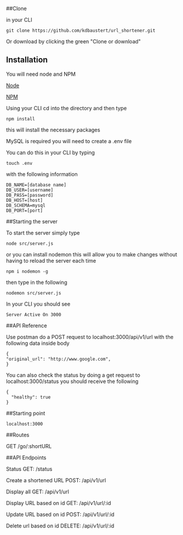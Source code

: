 ##Clone

in your CLI

```
git clone https://github.com/kdbaustert/url_shortener.git
```

Or download by clicking the green "Clone or download"

## Installation

You will need node and NPM

[Node](https://nodejs.org/en/)

[NPM](https://www.npmjs.com/)

Using your CLI cd into the directory and then type

```
npm install
```
this will install the necessary packages

MySQL is required you will need to create a .env file

You can do this in your CLI by typing

```
touch .env
```

with the following information

```
DB_NAME=[database name]
DB_USER=[username]
DB_PASS=[password]
DB_HOST=[host]
DB_SCHEMA=mysql
DB_PORT=[port]
```

##Starting the server

To start the server simply type

```
node src/server.js
```

or you can install nodemon this will allow you to make changes without having to reload the server each time

```
npm i nodemon -g
```

then type in the following

```
nodemon src/server.js
```

In your CLI you should see

```
Server Active On 3000
```

##API Reference

Use postman do a POST request to localhost:3000/api/v1/url with the following data inside body

```
{
"original_url": "http://www.google.com",
}
```

You can also check the status by doing a get request to localhost:3000/status you should receive the following

```
{
  "healthy": true
}
```

##Starting point

```
localhost:3000
```

##Routes

GET /go/:shortURL

##API Endpoints

Status
GET: /status

Create a shortened URL POST: /api/v1/url

Display all GET: /api/v1/url

Display URL based on id GET: /api/v1/url/:id

Update URL based on id POST: /api/v1/url/:id

Delete url based on id DELETE: /api/v1/url/:id
